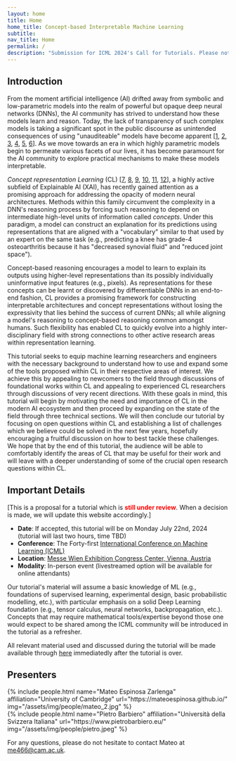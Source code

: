 ```yaml
---
layout: home
title: Home
home_title: Concept-based Interpretable Machine Learning
subtitle:
nav_title: Home
permalink: /
description: "Submission for ICML 2024's Call for Tutorials. Please note that this tutorial is <span style='color:red;'><b>under review</b></span> and therefore <span style='color:red;'><b>it may not be included</b></span> as part of the main program."
---
```



## Introduction

From the moment artificial intelligence (AI) drifted away from symbolic and low-parametric models into the realm of powerful but opaque deep neural networks (DNNs), the AI community has strived to understand how these models learn and reason.
Today, the lack of transparency of such complex models is taking a significant spot in the public discourse as unintended consequences of using "unauditeable" models have become apparent \[[1](https://www.nature.com/articles/s42256-021-00338-7), [2](https://www.nytimes.com/2017/06/13/opinion/how-computers-are-harming-criminal-justice.html), [3](https://www.sacbee.com/news/california/fires/article216227775.html), [4](https://us.macmillan.com/books/9781250074317/automatinginequality), [5](https://www.nature.com/articles/d41586-019-03228-6), [6](https://www.nature.com/articles/s41746-019-0105-1)\].
As we move towards an era in which highly parametric models begin to permeate various facets of our lives, it has become paramount for the AI community to explore practical mechanisms to make these models interpretable.


*Concept representation Learning* (CL) \[[7](https://proceedings.mlr.press/v80/kim18d.html), [8](https://netdissect.csail.mit.edu/), [9](https://proceedings.mlr.press/v119/koh20a.html), [10](https://www.nature.com/articles/s42256-020-00265-z), [11](https://arxiv.org/abs/2209.09056), [12](https://arxiv.org/abs/2304.14068)\], a highly active subfield of Explainable AI (XAI), has recently gained attention as a promising approach for addressing the opacity of modern neural architectures.
Methods within this family circumvent the complexity in a DNN's reasoning process by forcing such reasoning to depend on intermediate high-level units of information called *concepts*.
Under this paradigm, a model can construct an explanation for its predictions using representations that are aligned with a "vocabulary" similar to that used by an expert on the same task (e.g., predicting a knee has grade-4 osteoarthritis because it has "decreased synovial fluid" and "reduced joint space").


Concept-based reasoning encourages a model to learn to explain its outputs using higher-level representations than its possibly individually uninformative input features (e.g., pixels). As representations for these concepts can be learnt or discovered by differentiable DNNs in an end-to-end fashion, CL provides a promising framework for constructing interpretable architectures and concept representations without losing the expressivity that lies behind the success of current DNNs; all while aligning a model's reasoning to concept-based reasoning common amongst humans. Such flexibility has enabled CL to quickly evolve into a highly inter-disciplinary field with strong connections to other active research areas within representation learning.


This tutorial seeks to equip machine learning researchers and engineers with the necessary background to understand how to use and expand some of the tools proposed within CL in their respective areas of interest. We achieve this by appealing to newcomers to the field through discussions of foundational works within CL and appealing to experienced CL researchers through discussions of very recent directions. With these goals in mind, this tutorial will begin by motivating the need and importance of CL in the modern AI ecosystem and then proceed by expanding on the state of the field through three technical sections. We will then conclude our tutorial by focusing on open questions within CL and establishing a list of challenges which we believe could be solved in the next few years, hopefully encouraging a fruitful discussion on how to best tackle these challenges. We hope that by the end of this tutorial, the audience will be able to comfortably identify the areas of CL that may be useful for their work and will leave with a deeper understanding of some of the crucial open research questions within CL.

## Important Details

[This is a proposal for a tutorial which is <span style='color:red;'><b>still under review</b></span>. When a decision is made, we will update this website accordingly.]

- **Date**: If accepted, this tutorial will be on Monday July 22nd, 2024 (tutorial will last two hours, time TBD)
- **Conference**: The Forty-first [International Conference on Machine Learning (ICML)](https://icml.cc/)
- **Location**: [Messe Wien Exhibition Congress Center, Vienna, Austria](https://www.messecongress.at/)
- **Modality**: In-person event (livestreamed option will be available for online attendants)

Our tutorial's material will assume a basic knowledge of ML (e.g., foundations of supervised learning, experimental design, basic probabilistic modelling, etc.), with particular emphasis on a solid Deep Learning foundation (e.g., tensor calculus, neural networks, backpropagation, etc.). Concepts that may require mathematical tools/expertise beyond those one would expect to be shared among the ICML community will be introduced in the tutorial as a refresher.

All relevant material used and discussed during the tutorial will be made available through [here](/tutorial) immediatedly after the tutorial is over.



## Presenters
  <div class="row projects pt-1 pb-1">
      <div class="col-sm-4">
          {% include people.html name="Mateo Espinosa Zarlenga" affiliation="University of Cambridge" url="https://mateoespinosa.github.io/" img="/assets/img/people/mateo_2.jpg" %}
      </div>
      <div class="col-sm-4">
        {% include people.html name="Pietro Barbiero" affiliation="Università della Svizzera Italiana" url="https://www.pietrobarbiero.eu/" img="/assets/img/people/pietro.jpeg" %}
      </div>
  </div>


For any questions, please do not hesitate to contact Mateo at
[me466@cam.ac.uk](mailto:me466@cam.ac.uk).
